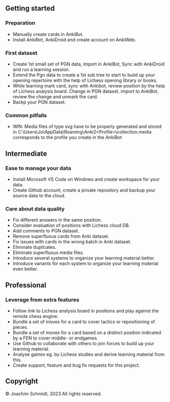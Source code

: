## Getting started

### Preparation
- Manually create cards in AnkiBot.
- Install AnkiBot, AnkiDroid and create account on AnkiWeb.

### First dataset
- Create 1st small set of PGN data, import in AnkiBot, Sync with AnkiDroid and run a learning session.
- Extend the Pgn data to create a 1st sub tree to start to build up your opening repertoire with the help of Lichess opening library or books.
- While learning mark card, sync with Ankibot, review position by the help of Lichess analysis board.
Change in PGN dataset, import to AnkiBot, review the change and unmark the card.
- Backp your PGN dataset.

### Common pitfalls
- WIN: Media files of type svg have to be properly generated and stored in C:\Users\Jo\AppData\Roaming\Anki2\<Profile>\collection.media
  <Profile> corresponds to the profile you create in the AnkiBot


## Intermediate

### Ease to manage your data
- Install Microsoft VS Code on Windows and create workspace for your data.
- Create Github account, create a private repository and backup your source data to the cloud.

### Care about data quality
- Fix different answers in the same position.
- Consider evaluation of positions with Lichess cloud DB.
- Add comments to PGN dataset.
- Remove superfluous cards from Anki dataset.
- Fix issues with cards in the wrong batch in Anki dataset.
- Eliminate duplicates.
- Eliminate superfluous media files.
- Introduce several systems to organize your learning material better.
- Introduce variants for each system to organize your learning material even better.


## Professional

### Leverage from extra features
- Follow link to Lichess analysis board in positions and play against the remote chess engine.
- Bundle a set of moves for a card to cover tactics or repositioning of pieces.
- Bundle a set of moves for a card based on a distinct position indicated by a FEN to cover middle- or endgames.
- Use Github to collaborate with others to join forces to build up your learning material.
- Analyse games eg. by Lichess studies and derive learning material from this.
- Create support, feature and bug fix requests for this project.


## Copyright
© Joachim Schmidt, 2023
All rights reserved.